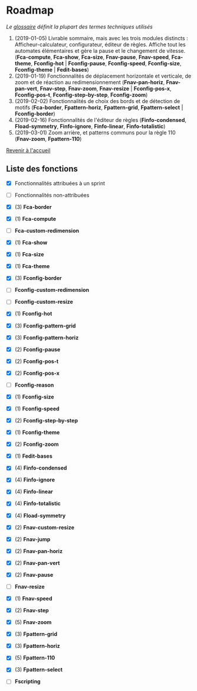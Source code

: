 # Roadmap

_Le [glossaire](./glossaire.md) définit la plupart des termes techniques utilisés_

1. (2019-01-05) Livrable sommaire, mais avec les trois modules distincts : Afficheur-calculateur, configurateur, éditeur de règles. Affiche tout les automates élémentaires et gère la pause et le changement de vitesse.
   (**Fca-compute**, **Fca-show**, **Fca-size**, **Fnav-pause**, **Fnav-speed**, **Fca-theme**, **Fconfig-hot** | **Fconfig-pause**, **Fconfig-speed**, **Fconfig-size**, **Fconfig-theme** | **Fedit-bases**)
2. (2019-01-19) Fonctionnalités de déplacement horizontale et verticale, de zoom et de réaction au redimensionnement (**Fnav-pan-horiz**, **Fnav-pan-vert**, **Fnav-step**, **Fnav-zoom**, **Fnav-resize** | **Fconfig-pos-x**, **Fconfig-pos-t**, **Fconfig-step-by-step**, **Fconfig-zoom**)
3. (2019-02-02) Fonctionnalités de choix des bords et de détection de motifs (**Fca-border**, **Fpattern-horiz**, **Fpattern-grid**, **Fpattern-select** | **Fconfig-border**)
4. (2019-02-16) Fonctionnalités de l'éditeur de règles (**Finfo-condensed**, **Fload-symmetry**, **Finfo-ignore**, **Finfo-linear**, **Finfo-totalistic**)
5. (2019-03-01) Zoom arrière, et patterns communs pour la règle 110 (**Fnav-zoom**, **Fpattern-110**)

[Revenir à l'accueil](.)

## Liste des fonctions

- [x] Fonctionnalités attribuées à un sprint
- [ ] Fonctionnalités non-attribuées

- [x] (3) **Fca-border**
- [x] (1) **Fca-compute**
- [ ] **Fca-custom-redimension**
- [x] (1) **Fca-show**
- [x] (1) **Fca-size**
- [x] (1) **Fca-theme**
- [x] (3) **Fconfig-border**
- [ ] **Fconfig-custom-redimension**
- [ ] **Fconfig-custom-resize**
- [x] (1) **Fconfig-hot**
- [x] (3) **Fconfig-pattern-grid**
- [x] (3) **Fconfig-pattern-horiz**
- [x] (2) **Fconfig-pause**
- [x] (2) **Fconfig-pos-t**
- [x] (2) **Fconfig-pos-x**
- [ ] **Fconfig-reason**
- [x] (1) **Fconfig-size**
- [x] (1) **Fconfig-speed**
- [x] (2) **Fconfig-step-by-step**
- [x] (1) **Fconfig-theme**
- [x] (2) **Fconfig-zoom**
- [x] (1) **Fedit-bases**
- [x] (4) **Finfo-condensed**
- [x] (4) **Finfo-ignore**
- [x] (4) **Finfo-linear**
- [x] (4) **Finfo-totalistic**
- [x] (4) **Fload-symmetry**
- [x] (2) **Fnav-custom-resize**
- [x] (2) **Fnav-jump**
- [x] (2) **Fnav-pan-horiz**
- [x] (2) **Fnav-pan-vert**
- [x] (2) **Fnav-pause**
- [ ] **Fnav-resize**
- [x] (1) **Fnav-speed**
- [x] (2) **Fnav-step**
- [x] (5) **Fnav-zoom**
- [x] (3) **Fpattern-grid**
- [x] (3) **Fpattern-horiz**
- [x] (5) **Fpattern-110**
- [x] (3) **Fpattern-select**
- [ ] **Fscripting**
